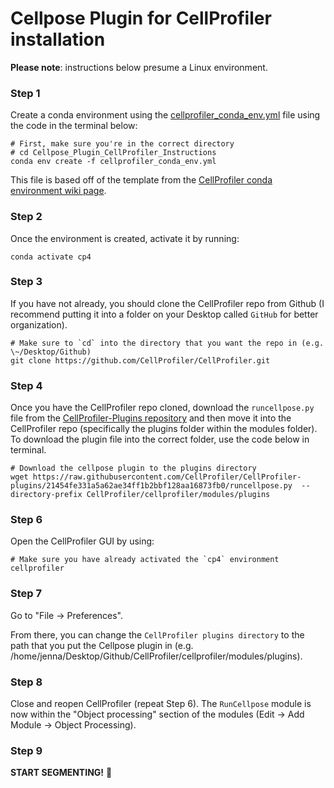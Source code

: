 # Cellpose Plugin for CellProfiler installation

__Please note__: instructions below presume a Linux environment.

### Step 1 

Create a conda environment using the [cellprofiler_conda_env.yml](cellprofiler_conda_env.yml) file using the code in the terminal below:

```console
# First, make sure you're in the correct directory
# cd Cellpose_Plugin_CellProfiler_Instructions
conda env create -f cellprofiler_conda_env.yml
```
This file is based off of the template from the [CellProfiler conda environment wiki page](https://github.com/CellProfiler/CellProfiler/wiki/Conda-Installation).

### Step 2

Once the environment is created, activate it by running:

```console
conda activate cp4
```

### Step 3 

If you have not already, you should clone the CellProfiler repo from Github (I recommend putting it into a folder on your Desktop called `GitHub` for better organization).

```console
# Make sure to `cd` into the directory that you want the repo in (e.g. \~/Desktop/Github)
git clone https://github.com/CellProfiler/CellProfiler.git
```

### Step 4 

Once you have the CellProfiler repo cloned, download the `runcellpose.py` file from the [CellProfiler-Plugins repository](https://github.com/CellProfiler/CellProfiler-plugins/blob/master/runcellpose.py) and then move it into the CellProfiler repo (specifically the plugins folder within the modules folder).
To download the plugin file into the correct folder, use the code below in terminal.

```console
# Download the cellpose plugin to the plugins directory
wget https://raw.githubusercontent.com/CellProfiler/CellProfiler-plugins/21454fe331a5a62ae34ff1b2bbf128aa16873fb0/runcellpose.py  --directory-prefix CellProfiler/cellprofiler/modules/plugins
```

### Step 6

Open the CellProfiler GUI by using:

```
# Make sure you have already activated the `cp4` environment
cellprofiler
```

### Step 7

Go to "File -> Preferences". 

From there, you can change the `CellProfiler plugins directory` to the path that you put the Cellpose plugin in (e.g. /home/jenna/Desktop/Github/CellProfiler/cellprofiler/modules/plugins).

### Step 8

Close and reopen CellProfiler (repeat Step 6). 
The `RunCellpose` module is now within the "Object processing" section of the modules (Edit -> Add Module -> Object Processing).

### Step 9

**START SEGMENTING!** 🥳
